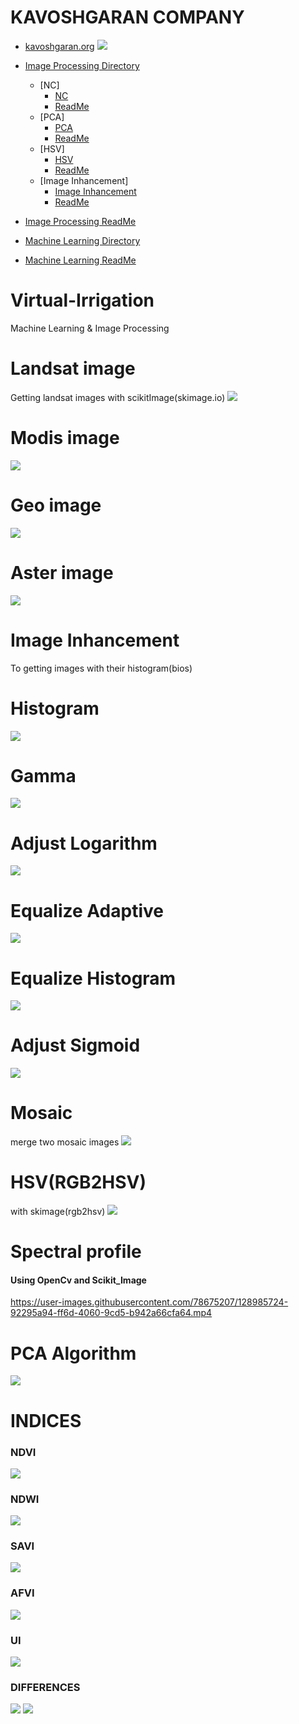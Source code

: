 # KAVOSHGARAN COMPANY
- [kavoshgaran.org](http://kavoshgaran.org/)
![](Image_processing/NC/images/full_Robinson.png)

- [Image Processing Directory](https://github.com/MohammadMahdiOmid/Virtual-Irrigation/tree/master/Image_processing)
  - [NC]
    - [NC](https://github.com/MohammadMahdiOmid/Virtual-Irrigation/blob/master/Image_processing/NC/necCDF4.ipynb)
    - [ReadMe](https://github.com/MohammadMahdiOmid/Virtual-Irrigation/blob/master/Image_processing/NC/NC.md)
  - [PCA]
    - [PCA](https://github.com/MohammadMahdiOmid/Virtual-Irrigation/blob/master/Image_processing/PCA_algorithm/pca.ipynb)
    - [ReadMe](https://github.com/MohammadMahdiOmid/Virtual-Irrigation/blob/master/Image_processing/PCA_algorithm/PCA_algorithm.md)
  - [HSV]
    - [HSV](https://github.com/MohammadMahdiOmid/Virtual-Irrigation/blob/master/Image_processing/hsv/hsv_file.ipynb)
    - [ReadMe](https://github.com/MohammadMahdiOmid/Virtual-Irrigation/blob/master/Image_processing/hsv/hsv.md)
  - [Image Inhancement]
    - [Image Inhancement](https://github.com/MohammadMahdiOmid/Virtual-Irrigation/blob/master/Image_processing/image_inhancement/histograms.ipynb)
    - [ReadMe](https://github.com/MohammadMahdiOmid/Virtual-Irrigation/blob/master/Image_processing/image_inhancement/image_inhancement.md)











- [Image Processing ReadMe](https://github.com/MohammadMahdiOmid/Virtual-Irrigation/blob/master/Image_processing/ReadMe.md)
- [Machine Learning Directory](https://github.com/MohammadMahdiOmid/Virtual-Irrigation/tree/master/Machine_learning)
- [Machine Learning ReadMe](https://github.com/MohammadMahdiOmid/Virtual-Irrigation/blob/master/Machine_learning/ReadMe.md)

# Virtual-Irrigation
Machine Learning &amp; Image Processing

# Landsat image
Getting landsat images with scikitImage(skimage.io)
![](Image_processing//import_image_satellite/images/landsat.png)

# Modis image 
![](Image_processing//import_image_satellite/images/Modis.png)

# Geo image
![](Image_processing//import_image_satellite/images/GEO.png)

# Aster image
![](Image_processing//import_image_satellite/images/aster2.png)

# Image Inhancement
To getting images with their histogram(bios)

# Histogram
![](Image_processing//image_inhancement/images/Histogram.png)

# Gamma
![](Image_processing//image_inhancement/images/gamma.png)

# Adjust Logarithm
![](Image_processing//image_inhancement/images/lod_adj.png)

# Equalize Adaptive
![](Image_processing//image_inhancement/images/eq_adaptive.png)

# Equalize Histogram
![](Image_processing//image_inhancement/images/eql_hist.png)

# Adjust Sigmoid
![](Image_processing//image_inhancement/images/adj_sigmoid.png)

# Mosaic
merge two mosaic images
![](Image_processing//mosaic_file/images/resualt.png)

# HSV(RGB2HSV)
with skimage(rgb2hsv)
![](Image_processing//hsv/images/hsv_images.png)

# Spectral profile
#### Using OpenCv and Scikit_Image
https://user-images.githubusercontent.com/78675207/128985724-92295a94-ff6d-4060-9cd5-b942a66cfa64.mp4

# PCA Algorithm
![](Image_processing//PCA_algorithm/images/pca.png)

# INDICES
### NDVI 
![](Image_processing//indices/images/NDVI.png)
### NDWI
![](Image_processing//indices/images/NDWI.png)
### SAVI 
![](Image_processing//indices/images/SAVI.png)
### AFVI 
![](Image_processing//indices/images/AFVI.png)
### UI 
![](Image_processing//indices/images/UI.png)
### DIFFERENCES
![](Image_processing//indices/images/All.png)
![](Image_processing//indices/images/All2.png)
